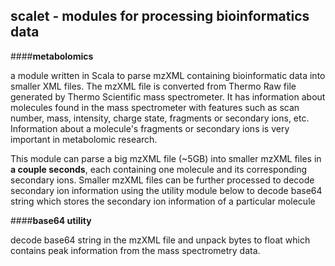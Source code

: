 ## scalet - modules for processing bioinformatics data

####**metabolomics**

a module written in Scala to parse mzXML containing bioinformatic data into smaller XML files.
The mzXML file is converted from Thermo Raw file generated by Thermo Scientific mass spectrometer. It has information about 
molecules found in the mass spectrometer with features such as scan number, mass, intensity, charge state, 
fragments or secondary ions, etc. Information about a molecule's fragments or secondary ions is very important 
in metabolomic research. 

This module can parse a big mzXML file (~5GB) into smaller mzXML files in **a couple seconds**, each containing one
molecule and its corresponding secondary ions. Smaller mzXML files can be further processed to decode secondary
ion information using the utility module below to decode base64 string which stores the secondary ion information
of a particular molecule

####**base64 utility**

decode base64 string in the mzXML file and 
unpack bytes to float which contains peak information from the mass spectrometry data.